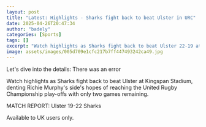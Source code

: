 ```yaml
---
layout: post
title: "Latest: Highlights - Sharks fight back to beat Ulster in URC"
date: 2025-04-26T20:47:34
author: "badely"
categories: [Sports]
tags: []
excerpt: "Watch highlights as Sharks fight back to beat Ulster 22-19 at Kingspan Stadium."
image: assets/images/005d709e1cfc217b7ff447493242ca49.jpg
---
```


Let's dive into the details: There was an error

Watch highlights as Sharks fight back to beat Ulster at Kingspan Stadium, denting Richie Murphy's side's hopes of reaching the United Rugby Championship play-offs with only two games remaining.

MATCH REPORT: Ulster 19-22 Sharks

Available to UK users only.

